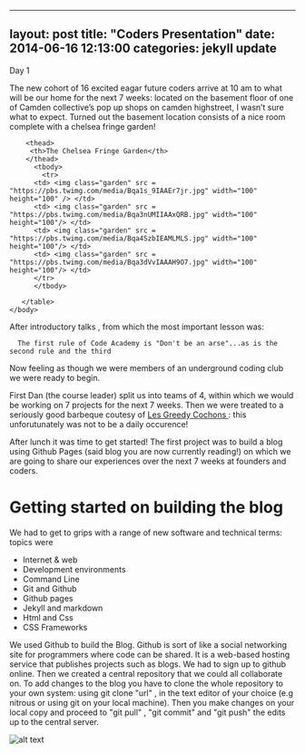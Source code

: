 
---
layout: post
title:  "Coders Presentation"
date:   2014-06-16 12:13:00
categories: jekyll update
---
Day 1

The new cohort of 16 excited eagar future coders arrive at 10 am to what will be our home for the next 7 weeks: located on the basement floor of one of Camden collective’s pop up shops on camden highstreet, I wasn’t sure what to expect. Turned out the basement location consists of a nice room complete with a chelsea fringe garden!

<html>
	<head>
		<link type="text/css" rel="stylesheet" href="{{"main.css" | prepend: site.baseurl }}"/>
		<title>My Photo Page</title>
	</head>
<body>
	   <table>
	   
	    <thead>
	     <th>The Chelsea Fringe Garden</th>
	    </thead>
	      <tbody>
         	<tr>
          <td> <img class="garden" src = "https://pbs.twimg.com/media/Bqa1s_9IAAEr7jr.jpg" width="100" height="100" /> </td>
          <td> <img class="garden" src = "https://pbs.twimg.com/media/Bqa3nUMIIAAxQRB.jpg" width="100" height="100"/> </td>
          <td> <img class="garden" src = "https://pbs.twimg.com/media/Bqa4SzbIEAMLMLS.jpg" width="100" height="100"/> </td>
          <td> <img class="garden" src = "https://pbs.twimg.com/media/Bqa3dVvIAAAH9O7.jpg" width="100" height="100"/> </td>
          </tr>
 	      </tbody>
	
	   </table>
	</body>
</html>

After introductory talks , from which the most important lesson was:

      The first rule of Code Academy is "Don't be an arse"...as is the second rule and the third


Now feeling as though we were members of an underground coding club we were ready to begin.

First Dan (the course leader) split us into teams of 4, within which we would be working on 7 projects for the next 7 weeks. Then we were treated to a seriously good barbeque coutesy of <a href= "http://www.lesgreedycochons.co.uk/" target="_blank"> Les Greedy Cochons </a>: this unforutunately was not to be a daily occurence!

After lunch it was time to get started! The first project was to build a blog using Github Pages (said blog you are now currently reading!) on which we are going to share our experiences over the next 7 weeks at founders and coders.

<h1> Getting started on building the blog </h1>

We had to get to grips with a range of new software and technical terms: topics were

<ul>
<li> Internet & web </li>
<li> Development environments </li>
<li> Command Line </li>
<li> Git and Github </li>
<li> Github pages </li>
<li> Jekyll and markdown </li>
<li> Html and Css </li>
<li> CSS Frameworks </li>
</ul>

We used Github to build the Blog. Github is sort of like a social networking site for programmers where code can be shared. It is a web-based hosting service that publishes projects such as blogs. We had to sign up to github online. Then we created a central repository that we could all collaborate on. To add changes to the blog you have to clone the whole repository to your own system: using git clone "url" , in the text editor of your choice (e.g nitrous or using git on your local machine). Then you make changes on your local copy and proceed to "git pull" , "git commit" and "git push" the edits up to the central server. 

![alt text](https://raw.githubusercontent.com/leochilds/leodev/gh-pages/images/Everyone.jpg)



